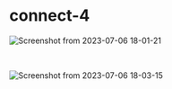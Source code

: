# connect-4

![Screenshot from 2023-07-06 18-01-21](https://github.com/Sami-C4C/connect-4/assets/101250244/4b77af2b-66cf-4f91-bbcd-1213acec014c)

<br />

![Screenshot from 2023-07-06 18-03-15](https://github.com/Sami-C4C/connect-4/assets/101250244/43000635-c291-4687-9200-645399613264)
